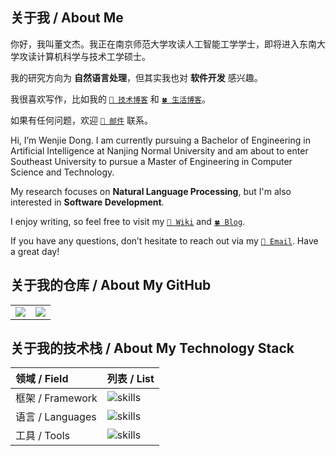 ## 关于我 / About Me

你好，我叫董文杰。我正在南京师范大学攻读人工智能工学学士，即将进入东南大学攻读计算机科学与技术工学硕士。

我的研究方向为 **自然语言处理**，但其实我也对 **软件开发** 感兴趣。

我很喜欢写作，比如我的 [`📄 技术博客`](https://wiki.dwj601.cn/ "wiki") 和 [`🍀 生活博客`](https://blog.dwj601.cn/ "blog")。

如果有任何问题，欢迎 [`📧 邮件`](mailto:explorer-dong@foxmail.com) 联系。

Hi, I’m Wenjie Dong. I am currently pursuing a Bachelor of Engineering in Artificial Intelligence at Nanjing Normal University and am about to enter Southeast University to pursue a Master of Engineering in Computer Science and Technology.

My research focuses on **Natural Language Processing**, but I'm also interested in **Software Development**.

I enjoy writing, so feel free to visit my [`📄 Wiki`](https://wiki.dwj601.cn/ "wiki") and [`🍀 Blog`](https://blog.dwj601.cn/ "blog").

If you have any questions, don’t hesitate to reach out via my [`📧 Email`](mailto:explorer-dong@foxmail.com). Have a great day!

## 关于我的仓库 / About My GitHub

<table>
  <tr>
    <!-- 贡献状态 -->
    <td><center><img src="https://github-readme-stats.vercel.app/api?username=Explorer-Dong&show_icons=true&theme=solarized-light&hide_border=true"></center></td>
    <!-- 语言占比 -->
    <td><center><img src="https://github-readme-stats.vercel.app/api/top-langs/?username=Explorer-Dong&show_icons=true&theme=solarized-light&hide_border=true&hide=css,html,cmake,ejs,stylus,jupyter,batchfile,roff&exclude_repo=wiki,blog"></center></td>
  </tr>
</table>

## 关于我的技术栈 / About My Technology Stack

|   领域 / Field   |                         列表 / List                          |
| :-------------- | :---------------------------------------------------------- |
| 框架 / Framework |  ![skills](https://skillicons.dev/icons?i=qt,flask,pytorch)  |
| 语言 / Languages |    ![skills](https://skillicons.dev/icons?i=c,cpp,python)    |
|   工具 / Tools   | ![skills](https://skillicons.dev/icons?i=git,md,latex,matlab) |
